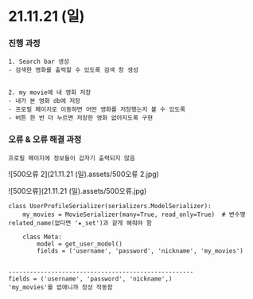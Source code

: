 # 21.11.21 (일)



### 진행 과정

```
1. Search bar 생성
- 검색한 영화를 출력할 수 있도록 검색 창 생성


2. my movie에 내 영화 저장
- 내가 본 영화 db에 저장
- 프로필 페이지로 이동하면 어떤 영화를 저장했는지 볼 수 있도록
- 버튼 한 번 더 누르면 저장한 영화 없어지도록 구현
```



### 오류 & 오류 해결 과정

```
프로필 페이지에 정보들이 갑자기 출력되지 않음
```

![500오류 2](21.11.21 (일).assets/500오류 2.jpg)

![500오류](21.11.21 (일).assets/500오류.jpg)

```
class UserProfileSerializer(serializers.ModelSerializer):
    my_movies = MovieSerializer(many=True, read_only=True)  # 변수명 related_name(없다면 '★_set')과 같게 해줘야 함

    class Meta:
        model = get_user_model()
        fields = ('username', 'password', 'nickname', 'my_movies')


----------------------------------------------------
fields = ('username', 'password', 'nickname',)
'my_movies'를 없애니까 정상 작동함
```



